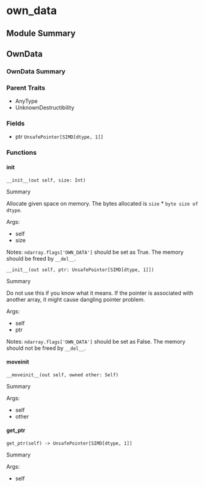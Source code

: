 



# own_data

##  Module Summary
  

## OwnData

### OwnData Summary
  
  
  

### Parent Traits
  

- AnyType
- UnknownDestructibility

### Fields
  
  
* ptr `UnsafePointer[SIMD[dtype, 1]]`  

### Functions

#### __init__


```Mojo
__init__(out self, size: Int)
```  
Summary  
  
Allocate given space on memory. The bytes allocated is `size` * `byte size of dtype`.  
  
Args:  

- self
- size


Notes:
`ndarray.flags['OWN_DATA']` should be set as True.
The memory should be freed by `__del__`.

```Mojo
__init__(out self, ptr: UnsafePointer[SIMD[dtype, 1]])
```  
Summary  
  
Do not use this if you know what it means. If the pointer is associated with another array, it might cause dangling pointer problem.  
  
Args:  

- self
- ptr


Notes:
`ndarray.flags['OWN_DATA']` should be set as False.
The memory should not be freed by `__del__`.
#### __moveinit__


```Mojo
__moveinit__(out self, owned other: Self)
```  
Summary  
  
  
  
Args:  

- self
- other

#### get_ptr


```Mojo
get_ptr(self) -> UnsafePointer[SIMD[dtype, 1]]
```  
Summary  
  
  
  
Args:  

- self
